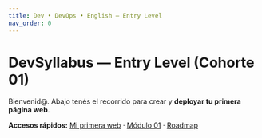 ```yaml
---
title: Dev • DevOps • English — Entry Level
nav_order: 0
---
```

# DevSyllabus — Entry Level (Cohorte 01)

Bienvenid@. Abajo tenés el recorrido para crear y **deployar tu primera página web**.

**Accesos rápidos:** [Mi primera web](public/) · [Módulo 01](modulos/01-html-basico.html) · [Roadmap](modulos/00-scratch.html)
